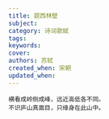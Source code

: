 ```yaml
---
title: 题西林壁
subject: 
category: 诗词歌赋
tags: 
keywords: 
cover: 
authors: 苏轼
created_when: 宋朝
updated_when: 
---
```


```
横看成岭侧成峰，远近高低各不同。
不识庐山真面目，只缘身在此山中。
```
